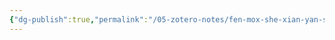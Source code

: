 ```yaml
---
{"dg-publish":true,"permalink":"/05-zotero-notes/fen-mox-she-xian-yan-she-fa-jie-xi-jing-ti-jie-gou-de-san-zhong-chang-yong-fang-fa-jian-jie2024/","title":"粉末x射线衍射法解析晶体结构的三种常用方法简介","tags":["ZoteroNotes"],"noteIcon":"","created":"2025-04-02T10:07","updated":"2025-07-01T11:57"}
---
```



